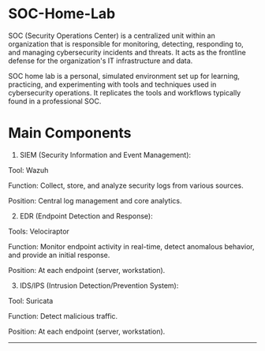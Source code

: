 # SOC-Home-Lab
SOC (Security Operations Center) is a centralized unit within an organization that is responsible for monitoring, detecting, responding to, and managing cybersecurity incidents and threats. It acts as the frontline defense for the organization's IT infrastructure and data.

SOC home lab is a personal, simulated environment set up for learning, practicing, and experimenting with tools and techniques used in cybersecurity operations. It replicates the tools and workflows typically found in a professional SOC.


# Main Components

1. SIEM (Security Information and Event Management):

  Tool: Wazuh

  Function: Collect, store, and analyze security logs from various sources.

  Position: Central log management and core analytics.


2. EDR (Endpoint Detection and Response):

  Tools: Velociraptor

  Function: Monitor endpoint activity in real-time, detect anomalous behavior, and provide an initial response.

  Position: At each endpoint (server, workstation).


3. IDS/IPS (Intrusion Detection/Prevention System):

  Tool: Suricata

  Function: Detect malicious traffic.

  Position: At each endpoint (server, workstation).



---

